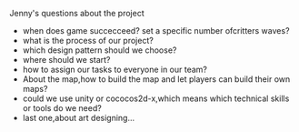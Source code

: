 Jenny's questions about the project

* when does game succecceed? set a specific number ofcritters waves?
* what is the process of our project? 
* which design pattern should we choose?
* where should we start?
* how to assign our tasks to everyone in our team?
* About the map,how to build the map and let players can build their own maps?
* could we use unity or cococos2d-x,which means which technical skills or tools do we need?
* last one,about art designing...
